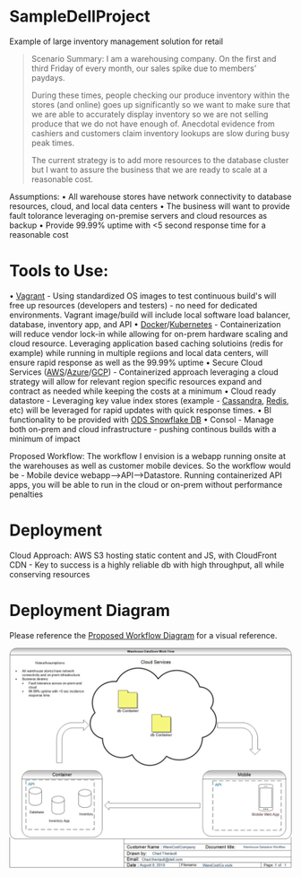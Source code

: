 # SampleDellProject
Example of large inventory management solution for retail

>Scenario Summary: I am a warehousing company. On the first and third Friday of every month, our sales spike due to members’ paydays. 
> 
> During these times, people checking our produce inventory within the stores (and online) goes up significantly so we want to make sure that we are able to accurately display inventory so we are not selling produce that we do not have enough of. 
Anecdotal evidence from cashiers and customers claim inventory lookups are slow during busy peak times. 
>
>The current strategy is to add more resources to the database cluster but I want to assure the business that we are ready to scale at a reasonable cost.

Assumptions:
•	All warehouse stores have network connectivity to database resources, cloud, and local data centers
•	The business will want to provide fault tolorance leveraging on-premise servers and cloud resources as backup
•	 Provide 99.99% uptime with <5 second response time for a reasonable cost

 # Tools to Use:

•	  [Vagrant](http://vagrant.io/) - Using standardized OS images to test continuous build's will free up resources (developers and testers) - no need for dedicated environments. Vagrant image/build will include local software load balancer, database, inventory app, and API </li>
•	 [Docker](https://docs.docker.com/toolbox/toolbox_install_windows/)/[Kubernetes](https://kubernetes.io/) - Containerization will reduce vendor lock-in while allowing for on-prem hardware scaling and cloud resource. Leveraging application based caching solutioins (redis for example) while running in multiple regiions and local data centers, will ensure rapid response as well as the 99.99% uptime
•	 Secure Cloud Services ([AWS](https://aws.amazon.com/)/[Azure](https://azure.microsoft.com/en-us/)/[GCP](https://cloud.google.com/)) - Containerized approach leveraging a cloud strategy will allow for relevant region specific resources expand and contract as needed while keeping the costs at a minimum
•	 Cloud ready datastore - Leveraging key value index stores (example - [Cassandra](http://cassandra.apache.org/), [Redis](https://redis.io/), etc) will be leveraged for rapid updates with quick response times. 
•	 BI functionality to be provided with [ODS Snowflake DB](https://www.snowflake.com/product/)
•	 Consol - Manage both on-prem and cloud infrastructure - pushing continous builds with a minimum of impact

Proposed Workflow: The workflow I envision is a webapp running onsite at the warehouses as well as customer mobile devices. So the workflow would be - Mobile device webapp-->API-->Datastore. Running containerized API apps, you will be able to run in the cloud or on-prem without performance penalties

# Deployment 
Cloud Approach: AWS S3 hosting static content and JS, with CloudFront CDN - Key to success is a highly reliable db with high throughput, all while conserving resources

# Deployment Diagram
Please reference the [Proposed Workflow Diagram](https://github.com/chadvt/SampleDellProject/blob/master/WareCostCo.jpg) for a visual reference.

![Proposed Workflow Diagram](https://github.com/chadvt/SampleDellProject/blob/master/WareCostCo.jpg)
